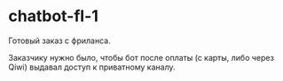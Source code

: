 # chatbot-fl-1
Готовый заказ с фриланса. 

Заказчику нужно было, чтобы бот после оплаты (с карты, либо через Qiwi) выдавал доступ к приватному каналу. 
